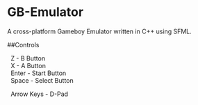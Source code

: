 # GB-Emulator
A cross-platform Gameboy Emulator written in C++ using SFML.

##Controls
   
&nbsp;&nbsp;Z - B Button   
&nbsp;&nbsp;X - A Button     
&nbsp;&nbsp;Enter - Start Button   
&nbsp;&nbsp;Space - Select Button   

&nbsp;&nbsp;Arrow Keys - D-Pad
